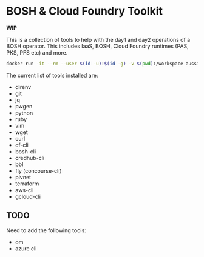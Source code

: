 # BOSH & Cloud Foundry Toolkit

**WIP**

This is a collection of tools to help with the day1 and day2 operations of a
BOSH operator. This includes IaaS, BOSH, Cloud Foundry runtimes (PAS, PKS, PFS
etc) and more.

``` bash
docker run -it --rm --user $(id -u):$(id -g) -v $(pwd):/workspace aussielunix/cftoolkit:latest /bin/bash

```

The current list of tools installed are:

* direnv
* git
* jq
* pwgen
* python
* ruby
* vim
* wget
* curl
* cf-cli
* bosh-cli
* credhub-cli
* bbl
* fly (concourse-cli)
* pivnet
* terraform
* aws-cli
* gcloud-cli

## TODO

Need to add the following tools:

* om
* azure cli
